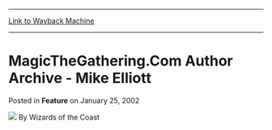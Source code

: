 
---
[Link to Wayback Machine](https://web.archive.org/web/20210513035903/https://magic.wizards.com/en/articles/archive/feature/magicthegatheringcom-author-archive-mike-elliott-2002-01-25)

[_metadata_:wayback_url]:- "https://magic.wizards.com/en/articles/archive/feature/magicthegatheringcom-author-archive-mike-elliott-2002-01-25"
[_metadata_:wayback_raw_url]:- "https://web.archive.org/web/20210513035903id_/https://magic.wizards.com/en/articles/archive/feature/magicthegatheringcom-author-archive-mike-elliott-2002-01-25"
[_metadata_:wayback_capture_timestamp]:- "2021-05-13 03:59:03+00:00"
[_metadata_:generator]:- "Drupal 7 (http://drupal.org)"
[_metadata_:publish_date]:- "2002-01-25"
---


MagicTheGathering.Com Author Archive - Mike Elliott
===================================================



 Posted in **Feature**
 on January 25, 2002 






![](https://media.magic.wizards.com/styles/auth_small/public/images/person/wizards_author.jpg)
By Wizards of the Coast

















